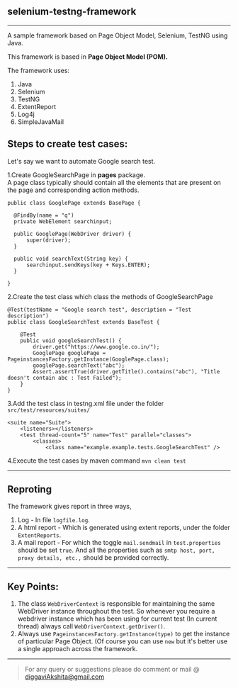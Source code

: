 selenium-testng-framework
---

---
A sample framework based on Page Object Model, Selenium, TestNG using Java.

This framework is based in **Page Object Model (POM).**

The framework uses:

1. Java
2. Selenium
3. TestNG
4. ExtentReport
5. Log4j
6. SimpleJavaMail

Steps to create test cases:
----
Let's say we want to automate Google search test.  

1.Create GoogleSearchPage in **pages** package.  
  A page class typically should contain all the elements that are present on the page and corresponding action methods.
  
  ```
  public class GooglePage extends BasePage {
	
	@FindBy(name = "q")
	private WebElement searchinput;

	public GooglePage(WebDriver driver) {
		super(driver);
	}

	public void searchText(String key) {
		searchinput.sendKeys(key + Keys.ENTER);
	}

}
```
2.Create the test class which class the methods of GoogleSearchPage

```
@Test(testName = "Google search test", description = "Test description")
public class GoogleSearchTest extends BaseTest {

	@Test
	public void googleSearchTest() {
		driver.get("https://www.google.co.in/");
		GooglePage googlePage = PageinstancesFactory.getInstance(GooglePage.class);
		googlePage.searchText("abc");
		Assert.assertTrue(driver.getTitle().contains("abc"), "Title doesn't contain abc : Test Failed");
	}
}
```
3.Add the test class in testng.xml file under the folder `src/test/resources/suites/`

```
<suite name="Suite">
	<listeners></listeners>
	<test thread-count="5" name="Test" parallel="classes">
		<classes>
			<class name="example.example.tests.GoogleSearchTest" />
```
4.Execute the test cases by maven command `mvn clean test`

---

Reproting
---
The framework gives report in three ways,

1. Log - In file `logfile.log`.
2. A html report - Which is generated using extent reports, under the folder `ExtentReports`.
3. A mail report - For which the toggle `mail.sendmail` in `test.properties` should be set `true`. And all the properties such as `smtp host, port, proxy details, etc.,` should be provided correctly.

---

Key Points:
---

1. The class `WebDriverContext` is responsible for maintaining the same WebDriver instance throughout the test. So whenever you require a webdriver instance which has been using for current test (In current thread) always call `WebDriverContext.getDriver()`.
2. Always use `PageinstancesFactory.getInstance(type)` to get the instance of particular Page Object. (Of course you can use `new` but it's better use a single approach across the framework.

---

>For any query or suggestions please do comment or mail @ diggaviAkshita@gmail.com 
